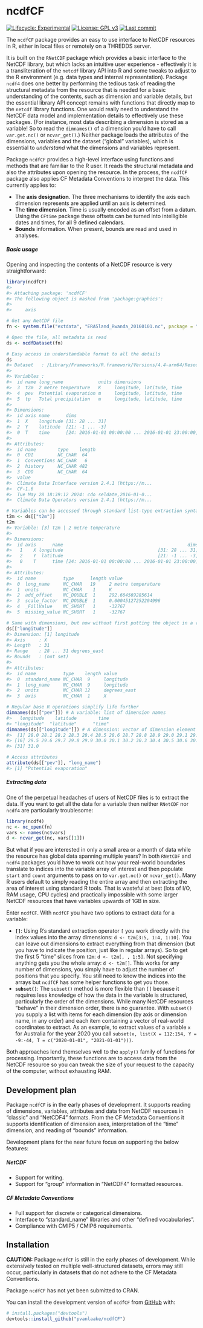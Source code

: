 
<!-- README.md is generated from README.Rmd. Please edit that file -->

# ncdfCF

<!-- badges: start -->

[![Lifecycle:
Experimental](https://img.shields.io/badge/Lifecycle-Experimental-red.svg)](https://lifecycle.r-lib.org/articles/stages.html)
[![License: GPL
v3](https://img.shields.io/badge/License-MIT-blue.svg)](https://mit-license.org)
[![Last
commit](https://img.shields.io/github/last-commit/pvanlaake/ncdfCF)](https://github.com/pvanlaake/ncdfCF/commits/main)
<!-- badges: end -->

The `ncdfCF` package provides an easy to use interface to NetCDF
resources in R, either in local files or remotely on a THREDDS server.

It is built on the `RNetCDF` package which provides a basic interface to
the NetCDF library, but which lacks an intuitive user experience -
effectively it is a transliteration of the `netcdf` library API into R
and some tweaks to adjust to the R environment (e.g. data types and
internal representation). Package `ncdf4` does one better by performing
the tedious task of reading the structural metadata from the resource
that is needed for a basic understanding of the contents, such as
dimension and variable details, but the essential library API concept
remains with functions that directly map to the `netcdf` library
functions. One would really need to understand the NetCDF data model and
implementation details to effectively use these packages. (For instance,
most data describing a dimension is stored as a variable! So to read the
`dimnames()` of a dimension you’d have to call `var.get.nc()` or
`ncvar_get()`.) Neither package loads the attributes of the dimensions,
variables and the dataset (“global” variables), which is essential to
*understand* what the dimensions and variables represent.

Package `ncdfCF` provides a high-level interface using functions and
methods that are familiar to the R user. It reads the structural
metadata and also the attributes upon opening the resource. In the
process, the `ncdfCF` package also applies CF Metadata Conventions to
interpret the data. This currently applies to:

- The **axis designation**. The three mechanisms to identify the axis
  each dimension represents are applied until an axis is determined.
- The **time dimension**. Time is usually encoded as an offset from a
  datum. Using the `CFtime` package these offsets can be turned into
  intelligible dates and times, for all 9 defined calendars.
- **Bounds** information. When present, bounds are read and used in
  analyses.

##### Basic usage

Opening and inspecting the contents of a NetCDF resource is very
straightforward:

``` r
library(ncdfCF)
#> 
#> Attaching package: 'ncdfCF'
#> The following object is masked from 'package:graphics':
#> 
#>     axis

# Get any NetCDF file
fn <- system.file("extdata", "ERA5land_Rwanda_20160101.nc", package = "ncdfCF")

# Open the file, all metadata is read
ds <- ncdfDataset(fn)

# Easy access in understandable format to all the details
ds
#> Dataset   : /Library/Frameworks/R.framework/Versions/4.4-arm64/Resources/library/ncdfCF/extdata/ERA5land_Rwanda_20160101.nc 
#> 
#> Variables :
#>  id name long_name             units dimensions               
#>  3  t2m  2 metre temperature   K     longitude, latitude, time
#>  4  pev  Potential evaporation m     longitude, latitude, time
#>  5  tp   Total precipitation   m     longitude, latitude, time
#> 
#> Dimensions:
#>  id axis name      dims                                              unlim
#>  1  X    longitude [31: 28 ... 31]                                        
#>  2  Y    latitude  [21: -1 ... -3]                                        
#>  0  T    time      [24: 2016-01-01 00:00:00 ... 2016-01-01 23:00:00] U    
#> 
#> Attributes:
#>  id name        type    length
#>  0  CDI         NC_CHAR  64   
#>  1  Conventions NC_CHAR   6   
#>  2  history     NC_CHAR 482   
#>  3  CDO         NC_CHAR  64   
#>  value                                             
#>  Climate Data Interface version 2.4.1 (https://m...
#>  CF-1.6                                            
#>  Tue May 28 18:39:12 2024: cdo seldate,2016-01-0...
#>  Climate Data Operators version 2.4.1 (https://m...

# Variables can be accessed through standard list-type extraction syntax
t2m <- ds[["t2m"]]
t2m
#> Variable: [3] t2m | 2 metre temperature
#> 
#> Dimensions:
#>  id axis      name                                              dims unlim
#>   1    X longitude                                   [31: 28 ... 31]      
#>   2    Y  latitude                                   [21: -1 ... -3]      
#>   0    T      time [24: 2016-01-01 00:00:00 ... 2016-01-01 23:00:00]     U
#> 
#> Attributes:
#>  id name          type      length value              
#>  0  long_name     NC_CHAR   19     2 metre temperature
#>  1  units         NC_CHAR    1     K                  
#>  2  add_offset    NC_DOUBLE  1     292.664569285614   
#>  3  scale_factor  NC_DOUBLE  1     0.00045127252204996
#>  4  _FillValue    NC_SHORT   1     -32767             
#>  5  missing_value NC_SHORT   1     -32767

# Same with dimensions, but now without first putting the object in a variable
ds[["longitude"]]
#> Dimension: [1] longitude
#> Axis     : X 
#> Length   : 31  
#> Range    : 28 ... 31 degrees_east 
#> Bounds   : (not set) 
#> 
#> Attributes:
#>  id name          type    length value       
#>  0  standard_name NC_CHAR  9     longitude   
#>  1  long_name     NC_CHAR  9     longitude   
#>  2  units         NC_CHAR 12     degrees_east
#>  3  axis          NC_CHAR  1     X

# Regular base R operations simplify life further
dimnames(ds[["pev"]]) # A variable: list of dimension names
#>   longitude    latitude        time 
#> "longitude"  "latitude"      "time"
dimnames(ds[["longitude"]]) # A dimension: vector of dimension element values
#>  [1] 28.0 28.1 28.2 28.3 28.4 28.5 28.6 28.7 28.8 28.9 29.0 29.1 29.2 29.3 29.4
#> [16] 29.5 29.6 29.7 29.8 29.9 30.0 30.1 30.2 30.3 30.4 30.5 30.6 30.7 30.8 30.9
#> [31] 31.0

# Access attributes
attribute(ds[["pev"]], "long_name")
#> [1] "Potential evaporation"
```

##### Extracting data

One of the perpetual headaches of users of NetCDF files is to extract
the data. If you want to get all the data for a variable then neither
`RNetCDF` nor `ncdf4` are particularly troublesome:

``` r
library(ncdf4)
nc <- nc_open(fn)
vars <- names(nc$vars)
d <- ncvar_get(nc, vars[[1]])
```

But what if you are interested in only a small area or a month of data
while the resource has global data spanning multiple years? In both
`RNetCDF` and `ncdf4` packages you’d have to work out how your
real-world boundaries translate to indices into the variable array of
interest and then populate `start` and `count` arguments to pass on to
`var.get.nc()` or `ncvar_get()`. Many R users default to simply reading
the entire array and then extracting the area of interest using standard
R tools. That is wasteful at best (lots of I/O, RAM usage, CPU cycles)
and practically impossible with some larger NetCDF resources that have
variables upwards of 1GB in size.

Enter `ncdfCF`. With `ncdfCF` you have two options to extract data for a
variable:

- **`[]`**: Using R’s standard extraction operator `[` you work directly
  with the index values into the array dimensions:
  `d <- t2m[3:5, 1:4, 1:10]`. You can leave out dimensions to extract
  everything from that dimension (but you have to indicate the position,
  just like in regular arrays). So to get the first 5 “time” slices from
  `t2m`: `d <- t2m[, , 1:5]`. Not specifying anything gets you the whole
  array: `d <- t2m[]`. This works for any number of dimensions, you
  simply have to adjust the number of positions that you specify. You
  still need to know the indices into the arrays but `ncdfCF` has some
  helper functions to get you those.
- **`subset()`**: The `subset()` method is more flexible than `[]`
  because it requires less knowledge of how the data in the variable is
  structured, particularly the order of the dimensions. While many
  NetCDF resources “behave” in their dimension order, there is no
  guarantee. With `subset()` you supply a list with items for each
  dimension (by axis or dimension name, in any order) and each item
  containing a vector of real-world coordinates to extract. As an
  example, to extract values of a variable `x` for Australia for the
  year 2020 you call
  `subset(x, list(X = 112:154, Y = -9:-44, T = c("2020-01-01", "2021-01-01")))`.

Both approaches lend themselves well to the `apply()` family of
functions for processing. Importantly, these functions are to access
data from the NetCDF resource so you can tweak the size of your request
to the capacity of the computer, without exhausting RAM.

## Development plan

Package `ncdfCF` is in the early phases of development. It supports
reading of dimensions, variables, attributes and data from NetCDF
resources in “classic” and “NetCDF4” formats. From the CF Metadata
Conventions it supports identification of dimension axes, interpretation
of the “time” dimension, and reading of “bounds” information.

Development plans for the near future focus on supporting the below
features:

##### NetCDF

- Support for writing.
- Support for “group” information in “NetCDF4” formatted resources.

##### CF Metadata Conventions

- Full support for discrete or categorical dimensions.
- Interface to “standard_name” libraries and other “defined
  vocabularies”.
- Compliance with CMIP5 / CMIP6 requirements.

## Installation

**CAUTION:** Package `ncdfCF` is still in the early phases of
development. While extensively tested on multiple well-structured
datasets, errors may still occur, particularly in datasets that do not
adhere to the CF Metadata Conventions.

Package `ncdfCF` has not yet been submitted to CRAN.

You can install the development version of `ncdfCF` from
[GitHub](https://github.com/) with:

``` r
# install.packages("devtools")
devtools::install_github("pvanlaake/ncdfCF")
```
